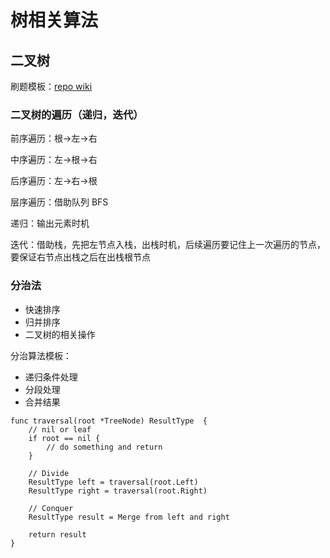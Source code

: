 # 树相关算法

## 二叉树
刷题模板：[repo wiki](https://greyireland.gitbook.io/algorithm-pattern/shu-ju-jie-gou-pian/binary_tree)

### 二叉树的遍历（递归，迭代）

前序遍历：根->左->右

中序遍历：左->根->右

后序遍历：左->右->根

层序遍历：借助队列 BFS

递归：输出元素时机

迭代：借助栈，先把左节点入栈，出栈时机，后续遍历要记住上一次遍历的节点，要保证右节点出栈之后在出栈根节点

### 分治法
* 快速排序
* 归并排序
* 二叉树的相关操作

分治算法模板：
* 递归条件处理
* 分段处理
* 合并结果
```$go
func traversal(root *TreeNode) ResultType  {
    // nil or leaf
    if root == nil {
        // do something and return
    }

    // Divide
    ResultType left = traversal(root.Left)
    ResultType right = traversal(root.Right)

    // Conquer
    ResultType result = Merge from left and right

    return result
}
```



